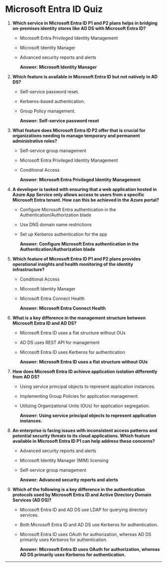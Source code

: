 # Microsoft Entra ID Quiz 

1. **Which service in Microsoft Entra ID P1 and P2 plans helps in bridging on-premises identity stores like AD DS with Microsoft Entra ID?**

   * Microsoft Entra Privileged Identity Management
   * Microsoft Identity Manager
   * Advanced security reports and alerts
     
     **Answer:** **Microsoft Identity Manager**

2. **Which feature is available in Microsoft Entra ID but not natively in AD DS?**

   * Self-service password reset.
   * Kerberos-based authentication.
   * Group Policy management.
     
     **Answer:** **Self-service password reset**

3. **What feature does Microsoft Entra ID P2 offer that is crucial for organizations needing to manage temporary and permanent administrative roles?**

   * Self-service group management
   * Microsoft Entra Privileged Identity Management
   * Conditional Access
     
     **Answer:** **Microsoft Entra Privileged Identity Management**

4. **A developer is tasked with ensuring that a web application hosted in Azure App Service only allows access to users from a specific Microsoft Entra tenant. How can this be achieved in the Azure portal?**

   * Configure Microsoft Entra authentication in the Authentication/Authorization blade
   * Use DNS domain name restrictions
   * Set up Kerberos authentication for the app
     
     **Answer:** **Configure Microsoft Entra authentication in the Authentication/Authorization blade**

5. **Which feature of Microsoft Entra ID P1 and P2 plans provides operational insights and health monitoring of the identity infrastructure?**

   * Conditional Access
   * Microsoft Identity Manager
   * Microsoft Entra Connect Health
     
     **Answer:** **Microsoft Entra Connect Health**

6. **What is a key difference in the management structure between Microsoft Entra ID and AD DS?**

   * Microsoft Entra ID uses a flat structure without OUs
   * AD DS uses REST API for management
   * Microsoft Entra ID uses Kerberos for authentication
     
     **Answer:** **Microsoft Entra ID uses a flat structure without OUs**

7. **How does Microsoft Entra ID achieve application isolation differently from AD DS?**

   * Using service principal objects to represent application instances.
   * Implementing Group Policies for application management.
   * Utilizing Organizational Units (OUs) for application segregation.
     
     **Answer:** **Using service principal objects to represent application instances.**

8. **An enterprise is facing issues with inconsistent access patterns and potential security threats to its cloud applications. Which feature available in Microsoft Entra ID P1 can help address these concerns?**

   * Advanced security reports and alerts
   * Microsoft Identity Manager (MIM) licensing
   * Self-service group management
     
     **Answer:** **Advanced security reports and alerts**

9. **Which of the following is a key difference in the authentication protocols used by Microsoft Entra ID and Active Directory Domain Services (AD DS)?**

   * Microsoft Entra ID and AD DS use LDAP for querying directory services.
   * Both Microsoft Entra ID and AD DS use Kerberos for authentication.
   * Microsoft Entra ID uses OAuth for authorization, whereas AD DS primarily uses Kerberos for authentication.
     
     **Answer:** **Microsoft Entra ID uses OAuth for authorization, whereas AD DS primarily uses Kerberos for authentication.**

---

